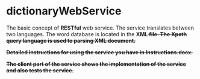 # dictionaryWebService

<p>The basic concept of <strong>RESTful</strong> web service. The service translates between two languages. The word database is located in the <strong>XML<s/trong> file. The <strong>Xpath</strong> query language is used to parsing <strong>XML</strong> document.</p>
<p>Detailed instructions for using the service you have in Instructions.docx.</P>

<p>The <strong>client</strong> part of the service shows the implementation of the service and also tests the service.</p>
